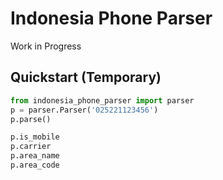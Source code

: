 
# Indonesia Phone Parser

Work in Progress

## Quickstart (Temporary)
```python
from indonesia_phone_parser import parser
p = parser.Parser('025221123456')
p.parse()

p.is_mobile
p.carrier
p.area_name
p.area_code

```
